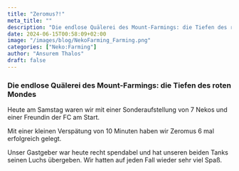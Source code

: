 ```yaml
---
title: "Zeromus?!"
meta_title: ""
description: "Die endlose Quälerei des Mount-Farmings: die Tiefen des roten Mondes"
date: 2024-06-15T00:58:09+02:00
image: "/images/blog/NekoFarming_Farming.png"
categories: ["Neko:Farming"]
author: "Ansurem Thalos"
draft: false
---
```


### Die endlose Quälerei des Mount-Farmings: die Tiefen des roten Mondes

Heute am Samstag waren wir mit einer Sonderaufstellung von 7 Nekos und einer Freundin der FC am Start. 

Mit einer kleinen Verspätung von 10 Minuten haben wir Zeromus 6 mal erfolgreich gelegt. 

Unser Gastgeber war heute recht spendabel und hat unseren beiden Tanks seinen Luchs übergeben. 
Wir hatten auf jeden Fall wieder sehr viel Spaß.
